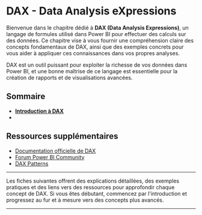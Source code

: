 # DAX -  Data Analysis eXpressions

Bienvenue dans le chapitre dédié à **DAX (Data Analysis Expressions)**, un langage de formules utilisé dans Power BI pour effectuer des calculs sur des données. Ce chapitre vise à vous fournir une compréhension claire des concepts fondamentaux de DAX, ainsi que des exemples concrets pour vous aider à appliquer ces connaissances dans vos propres analyses.

DAX est un outil puissant pour exploiter la richesse de vos données dans Power BI, et une bonne maîtrise de ce langage est essentielle pour la création de rapports et de visualisations avancées.

## Sommaire

- **[Introduction à DAX](./data/dax_intro.md)**
- 

## Ressources supplémentaires

- [Documentation officielle de DAX](https://docs.microsoft.com/fr-fr/dax/)
- [Forum Power BI Community](https://community.powerbi.com/)
- [DAX Patterns](https://daxpatterns.com/)

---

Les fiches suivantes offrent des explications détaillées, des exemples pratiques et des liens vers des ressources pour approfondir chaque concept de DAX. Si vous êtes débutant, commencez par l'introduction et progressez au fur et à mesure vers des concepts plus avancés.

---
